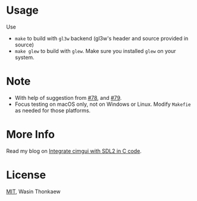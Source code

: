 # Usage

Use

* `make` to build with `gl3w` backend (gl3w's header and source provided in source)
* `make glew` to build with `glew`. Make sure you installed `glew` on your system.

# Note

- With help of suggestion from [#78](https://github.com/cimgui/cimgui/issues/78), and [#79](https://github.com/cimgui/cimgui/issues/79).
- Focus testing on macOS only, not on Windows or Linux. Modify `Makefie` as needed for those platforms.

# More Info

Read my blog on [Integrate cimgui with SDL2 in C code](https://blog.wasin.io/2018/10/31/integrate-cimgui-with-sdl2-in-c-code.html).

# License
[MIT](https://github.com/haxpor/sdl2-cimgui-demo/blob/master/LICENSE.txt), Wasin Thonkaew
